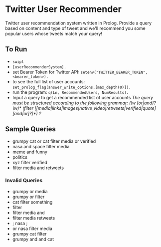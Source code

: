 # Twitter User Recommender
Twitter user recommendation system written in Prolog. Provide a query based on content and type of tweet and we'll recommend you some popular users whose tweets match your query!

## To Run
- `swipl`
- `[userRecommenderSystem].`
- set Bearer Token for Twitter API: `setenv("TWITTER_BEARER_TOKEN", <bearer_token>).`
- to see the full list of user accounts: `set_prolog_flag(answer_write_options,[max_depth(0)]).`
- run the program: `q(Ln, RecommendedUsers, NumResults).`
- Input a query to get a recommended list of user accounts
_The query must be structured according to the following grammar: (\w [or|and]? \w)* (filter [[media|links|images|native_video|retweets|verified|quote] [and|or]?]*) ?_

## Sample Queries
- grumpy cat or cat filter media or verified
- nasa and space filter media
- meme and funny
- politics
- xyz filter verified
- filter media and retweets

### Invalid Queries
- grumpy or media
- grumpy or filter
- cat filter something
- filter
- filter media and
- filter media retweets
- ; nasa ;
- or nasa filter media
- grumpy cat filter
- grumpy and and cat